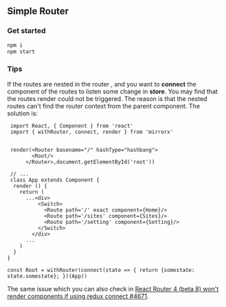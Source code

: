 ## Simple Router

### Get started

```js
npm i
npm start
```

### Tips

If the routes are nested in the router , and you want to **connect** the component of the routes to listen some change in **store**. You may find that the routes render could not be triggered. The reason is that the nested routes can't find the router context from the parent component. The solution is:

```
 import React, { Component } from 'react'
 import { withRouter, connect, render } from 'mirrorx'


 render(<Router basename="/" hashType="hashbang">
        <Root/>
      </Router>,document.getElementById('root'))

 // ...
 class App extends Component {
  render () {
    return (
      ...<div>
          <Switch>
            <Route path='/' exact component={Home}/>
            <Route path='/sites' component={Sites}/>
            <Route path='/setting' component={Setting}/>
          </Switch>
        </div>
      ...
    )
  }
}

const Root = withRouter(connect(state => { return {somestate: state.somestate}; })(App))
```

The same issue which you can also check in [React Router 4 (beta 8) won't render components if using redux connect #4671](https://github.com/ReactTraining/react-router/issues/4671).


